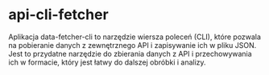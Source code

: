 # api-cli-fetcher
Aplikacja data-fetcher-cli to narzędzie wiersza poleceń (CLI), które pozwala na pobieranie danych z zewnętrznego API i zapisywanie ich w pliku JSON. Jest to przydatne narzędzie do zbierania danych z API i przechowywania ich w formacie, który jest łatwy do dalszej obróbki i analizy.
